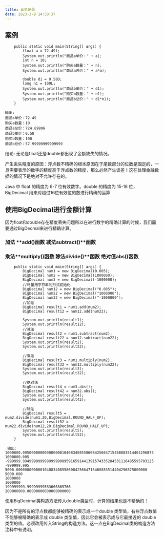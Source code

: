 ```yaml
---
title: 业务记录
date: 2023-3-9 14:50:37
---
```




## 案例

```
    public static void main(String[] args) {
        float a = 72.49f;
        System.out.println("商品a单价：" + a);
        int n = 10;
        System.out.println("购买a数量：" + n);
        System.out.println("商品a总价：" + a*n);

        double d1 = 0.58D;
        long n1 = 100L;
        System.out.println("商品b单价：" + d1);
        System.out.println("购买b数量：" + n1);
        System.out.println("商品b总价：" + d1*n1);
    }

输出: 
商品a单价：72.49
购买a数量：10
商品a总价：724.89996
商品b单价：0.58
购买b数量：100
商品b总价：57.99999999999999
```



结论: 无论是float还是double都出现了金额缺失的情况。



产生丢失精度的原因：浮点数不精确的根本原因在于尾数部分的位数是固定的，一旦需要表示的数字的精度高于浮点数的精度，那么必然产生误差！这在处理金融数据的情况下是绝对不允许存在的。

Java 中 float 的精度为 6-7 位有效数字。double 的精度为 15-16 位，BigDecimal 用来对超过16位有效位的数进行精确的运算



## 使用BigDecimal进行金额计算

因为float和double存在精度丢失问题所以在进行数字的精确计算的时候，我们需要通过BigDecmal来进行精确计算。

### 加法 **add()**函数   减法**subtract()**函数

### 乘法**multiply()**函数  除法**divide()**函数  绝对值abs()函数

```
    public static void main(String[] args) {
        BigDecimal num1 = new BigDecimal(0.005);
        BigDecimal num2 = new BigDecimal(1000000);
        BigDecimal num3 = new BigDecimal(-1000000);
        //尽量用字符串的形式初始化
        BigDecimal num12 = new BigDecimal("0.005");
        BigDecimal num22 = new BigDecimal("1000000");
        BigDecimal num32 = new BigDecimal("-1000000");
        //加法
        BigDecimal result1 = num1.add(num2);
        BigDecimal result12 = num12.add(num22);

        System.out.println(result1);
        System.out.println(result12);
        //减法
        BigDecimal result2 = num1.subtract(num2);
        BigDecimal result22 = num12.subtract(num22);
        System.out.println(result2);
        System.out.println(result22);

        //乘法
        BigDecimal result3 = num1.multiply(num2);
        BigDecimal result32 = num12.multiply(num22);
        System.out.println(result3);
        System.out.println(result32);

        //绝对值
        BigDecimal result4 = num3.abs();
        BigDecimal result42 = num32.abs();
        System.out.println(result4);
        System.out.println(result42);

        //除法
        BigDecimal result5 = num2.divide(num1,20,BigDecimal.ROUND_HALF_UP);
        BigDecimal result52 = num22.divide(num12,20,BigDecimal.ROUND_HALF_UP);
        System.out.println(result5);
        System.out.println(result52);
    }
    
 输出: 
1000000.005000000000000000104083408558608425664715468883514404296875
1000000.005
-999999.994999999999999999895916591441391574335284531116485595703125
-999999.995
5000.000000000000104083408558608425664715468883514404296875000000
5000.000
1000000
1000000
199999999.99999999583666365766
200000000.00000000000000000000
```







使用BigDecimal类构造方法传入double类型时，计算的结果也是不精确的！

因为不是所有的浮点数都能够被精确的表示成一个double 类型值，有些浮点数值不能够被精确的表示成 double 类型值，因此它会被表示成与它最接近的 double 类型的值。必须改用传入String的构造方法。这一点在BigDecimal类的构造方法注释中有说明。


